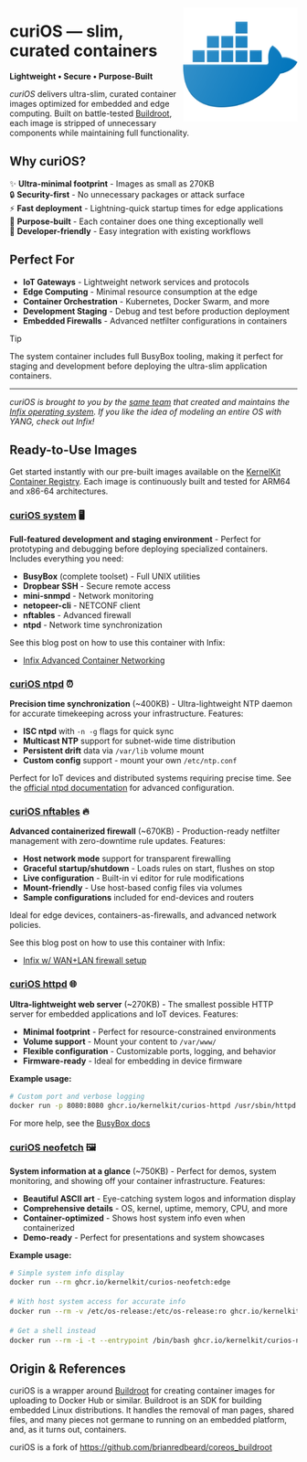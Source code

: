 <a href="https://www.flaticon.com/free-icons/docker"><img align="right" src="doc/container.png" width="200px" alt="Docker icons created by pocike - Flaticon"></a>

# curiOS — slim, curated containers

**Lightweight • Secure • Purpose-Built**

*curiOS* delivers ultra-slim, curated container images optimized for
embedded and edge computing.  Built on battle-tested [Buildroot][0],
each image is stripped of unnecessary components while maintaining full
functionality.

## Why curiOS?

✨ **Ultra-minimal footprint** - Images as small as 270KB  
🔒 **Security-first** - No unnecessary packages or attack surface  
⚡ **Fast deployment** - Lightning-quick startup times for edge applications  
🎯 **Purpose-built** - Each container does one thing exceptionally well  
🔧 **Developer-friendly** - Easy integration with existing workflows  

## Perfect For

- **IoT Gateways** - Lightweight network services and protocols
- **Edge Computing** - Minimal resource consumption at the edge  
- **Container Orchestration** - Kubernetes, Docker Swarm, and more
- **Development Staging** - Debug and test before production deployment
- **Embedded Firewalls** - Advanced netfilter configurations in containers

> [!TIP]
> The system container includes full BusyBox tooling, making it perfect
> for staging and development before deploying the ultra-slim
> application containers.

---

*curiOS is brought to you by the [same team][9] that created and
maintains the [Infix operating system][8]. If you like the idea of
modeling an entire OS with YANG, check out Infix!*

## Ready-to-Use Images

Get started instantly with our pre-built images available on the
[KernelKit Container Registry][2]. Each image is continuously built and
tested for ARM64 and x86-64 architectures.

### [curiOS system][3] 🖥️

**Full-featured development and staging environment** - Perfect for
prototyping and debugging before deploying specialized
containers. Includes everything you need:

- **BusyBox** (complete toolset) - Full UNIX utilities
- **Dropbear SSH** - Secure remote access
- **mini-snmpd** - Network monitoring
- **netopeer-cli** - NETCONF client
- **nftables** - Advanced firewall
- **ntpd** - Network time synchronization

See this blog post on how to use this container with Infix:

- [Infix Advanced Container Networking](https://kernelkit.org/posts/advanced-containers/)

### [curiOS ntpd][4] ⏰

**Precision time synchronization** (~400KB) - Ultra-lightweight NTP
daemon for accurate timekeeping across your infrastructure. Features:

- **ISC ntpd** with `-n -g` flags for quick sync
- **Multicast NTP** support for subnet-wide time distribution  
- **Persistent drift** data via `/var/lib` volume mount
- **Custom config** support - mount your own `/etc/ntp.conf`

Perfect for IoT devices and distributed systems requiring precise
time. See the [official ntpd documentation](https://www.ntp.org/) for
advanced configuration.

### [curiOS nftables][5] 🔥

**Advanced containerized firewall** (~670KB) - Production-ready
netfilter management with zero-downtime rule updates. Features:

- **Host network mode** support for transparent firewalling
- **Graceful startup/shutdown** - Loads rules on start, flushes on stop
- **Live configuration** - Built-in vi editor for rule modifications
- **Mount-friendly** - Use host-based config files via volumes
- **Sample configurations** included for end-devices and routers

Ideal for edge devices, containers-as-firewalls, and advanced network policies.

See this blog post on how to use this container with Infix:

- [Infix w/ WAN+LAN firewall setup](https://kernelkit.org/posts/firewall-container/)

### [curiOS httpd][6] 🌐

**Ultra-lightweight web server** (~270KB) - The smallest possible HTTP
server for embedded applications and IoT devices. Features:

- **Minimal footprint** - Perfect for resource-constrained environments
- **Volume support** - Mount your content to `/var/www/`
- **Flexible configuration** - Customizable ports, logging, and behavior
- **Firmware-ready** - Ideal for embedding in device firmware

**Example usage:**

```bash
# Custom port and verbose logging
docker run -p 8080:8080 ghcr.io/kernelkit/curios-httpd /usr/sbin/httpd:edge -f -v -p 8080
```

For more help, see the [BusyBox docs](https://busybox.net/downloads/BusyBox.html#httpd)

### [curiOS neofetch][7] 🖼️

**System information at a glance** (~750KB) - Perfect for demos, system
monitoring, and showing off your container infrastructure. Features:

- **Beautiful ASCII art** - Eye-catching system logos and information display
- **Comprehensive details** - OS, kernel, uptime, memory, CPU, and more
- **Container-optimized** - Shows host system info even when containerized
- **Demo-ready** - Perfect for presentations and system showcases

**Example usage:**

```bash
# Simple system info display
docker run --rm ghcr.io/kernelkit/curios-neofetch:edge

# With host system access for accurate info
docker run --rm -v /etc/os-release:/etc/os-release:ro ghcr.io/kernelkit/curios-neofetch:edge

# Get a shell instead
docker run --rm -i -t --entrypoint /bin/bash ghcr.io/kernelkit/curios-neofetch:edge
```

## Origin & References

curiOS is a wrapper around [Buildroot][0] for creating container images for
uploading to Docker Hub or similar.  Buildroot is an SDK for building embedded
Linux distributions.  It handles the removal of man pages, shared files, and
many pieces not germane to running on an embedded platform, and, as it turns
out, containers.

curiOS is a fork of <https://github.com/brianredbeard/coreos_buildroot>

[0]: https://buildroot.org
[1]: https://busybox.net
[2]: https://github.com/orgs/kernelkit/packages?repo_name=curiOS
[3]: https://github.com/orgs/kernelkit/packages/container/package/curios
[4]: https://github.com/orgs/kernelkit/packages/container/package/curios-ntpd
[5]: https://github.com/orgs/kernelkit/packages/container/package/curios-nftables
[6]: https://github.com/orgs/kernelkit/packages/container/package/curios-httpd
[7]: https://github.com/orgs/kernelkit/packages/container/package/curios-neofetch
[8]: https://github.com/kernelkit/infix
[9]: https://kernelkit.org
[10]: https://www.ntp.org/documentation/4.2.8-series/discover/
